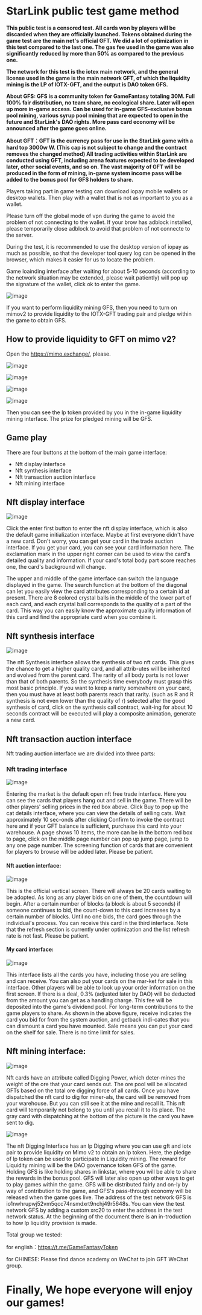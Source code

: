 # StarLink public test game method

**This public test is a censored test. All cards won by players will be discarded when they are officially launched. Tokens obtained during the game test are the main net's official GFT. We did a lot of optimization in this test compared to the last one. The gas fee used in the game was also significantly reduced by more than 50% as compared to the previous one.**

**The network for this test is the iotex main network, and the general license used in the game is the main network GFT, of which the liquidity mining is the LP of IOTX-GFT, and the output is DAO token GFS.**

**About GFS: GFS is a community token for GameFantasy totaling 30M. Full 100% fair distribution, no team share, no ecological share. Later will open up more in-game access. Can be used for in-game GFS-exclusive bonus pool mining, various syrup pool mining that are expected to open in the future and StarLink's DAO rights. More pass card economy will be announced after the game goes online.**

**About GFT：GFT is the currency pass for use in the StarLink game with a hard top 3000w W. (This cap is not subject to change and the contract removes the changed method) All trading activities within StarLink are conducted using GFT, including arena features expected to be developed later, other social events, and so on. The vast majority of GFT will be produced in the form of mining, in-game system income pass will be added to the bonus pool for GFS holders to share.**

Players taking part in game testing can download iopay mobile wallets or desktop wallets. Then play with a wallet that is not as important to you as a wallet.

Please turn off the global mode of vpn during the game to avoid the problem of not connecting to the wallet. If your brow has adblock installed, please temporarily close adblock to avoid that problem of not connecte to the server.

During the test, it is recommended to use the desktop version of iopay as much as possible, so that the developer tool query log can be opened in the browser, which makes it easier for us to locate the problem.

Game loainding interface after waiting for about 5-10 seconds (according to the network situation may be extended, please wait patiently) will pop up the signature of the wallet, click ok to enter the game.

![image](https://github.com/GameFantasyDev/StarLinkBetaTest/blob/main/IMG/loading.png)

If you want to perform liquidity mining GFS, then you need to turn on mimov2 to provide liquidity to the IOTX-GFT trading pair and pledge within the game to obtain GFS.

## How to provide liquidity to GFT on mimo v2?

Open the https://mimo.exchange/, please.

![image](https://github.com/GameFantasyDev/StarLinkBetaTest/blob/main/IMG/lp1.png)

![image](https://github.com/GameFantasyDev/StarLinkBetaTest/blob/main/IMG/lp2.png)

![image](https://github.com/GameFantasyDev/StarLinkBetaTest/blob/main/IMG/lp3.png)

![image](https://github.com/GameFantasyDev/StarLinkBetaTest/blob/main/IMG/lp4.png)

Then you can see the lp token provided by you in the in-game liquidity mining interface. The prize for pledged mining will be GFS.

## Game play

There are four buttons at the bottom of the main game interface:

- Nft display interface
- Nft synthesis interface
- Nft transaction auction interface
- Nft mining interface

## Nft display interface

![image](https://github.com/GameFantasyDev/StarLinkBetaTest/blob/main/IMG/main.png)

Click the enter first button to enter the nft display interface, which is also the default game initialization interface. Maybe at first everyone didn't have a new card. Don't worry, you can get your card in the trade auction interface. If you get your card, you can see your card information here. The exclamation mark in the upper right corner can be used to view the card's detailed quality and information. If your card's total body part score reaches one, the card's background will change.

The upper and middle of the game interface can switch the language displayed in the game. The search function at the bottom of the diagonal can let you easily view the card attributes corresponding to a certain id at present. There are 8 colored crystal balls in the middle of the lower part of each card, and each crystal ball corresponds to the quality of a part of the card. This way you can easily know the approximate quality information of this card and find the appropriate card when you combine it.

## Nft synthesis interface

![image](https://github.com/GameFantasyDev/StarLinkBetaTest/blob/main/IMG/mix.png)

The nft Synthesis interface allows the synthesis of two nft cards. This gives the chance to get a higher quality card, and all attrib-utes will be inherited and evolved from the parent card. The rarity of all body parts is not lower than that of both parents. So the synthesis time everybody must grasp this most basic principle. If you want to keep a rarity somewhere on your card, then you must have at least both parents reach that rarity. (such as R and R synthesis is not even lower than the quality of r) selected after the good synthesis of card, click on the synthesis call contract, wait-ing for about 10 seconds contract will be executed will play a composite animation, generate a new card.

## Nft transaction auction interface

Nft trading auction interface we are divided into three parts:

### Nft trading interface

![image](https://github.com/GameFantasyDev/StarLinkBetaTest/blob/main/IMG/freedom.png)

Entering the market is the default open nft free trade interface. Here you can see the cards that players hang out and sell in the game. There will be other players' selling prices in the red box above. Click Buy to pop up the cat details interface, where you can view the details of selling cats. Wait approximately 10 sec-onds after clicking Confirm to invoke the contract here and if your GFT balance is sufficient, purchase this card into your warehouse. A page shows 10 items, the more can be in the bottom red box to page, click on the middle page number can pop up jump page, jump to any one page number. The screening function of cards that are convenient for players to browse will be added later. Please be patient.

#### Nft auction interface:

![image](https://github.com/GameFantasyDev/StarLinkBetaTest/blob/main/IMG/bid.png)

This is the official vertical screen. There will always be 20 cards waiting to be adopted. As long as any player bids on one of them, the countdown will begin. After a certain number of blocks (a block is about 5 seconds) if someone continues to bid, the count-down to this card increases by a certain number of blocks. Until no one bids, the card goes through the individual's process. You can receive this card in the third interface. Note that the refresh section is currently under optimization and the list refresh rate is not fast. Please be patient.

#### My card interface:

![image](https://github.com/GameFantasyDev/StarLinkBetaTest/blob/main/IMG/myshop.png)

This interface lists all the cards you have, including those you are selling and can receive. You can also put your cards on the mar-ket for sale in this interface. Other players will be able to look up your order information on the first screen. If there is a deal, 0.3% (adjusted later by DAO) will be deducted from the amount you can get as a handling charge. This fee will be deposited into the game's dividend pool. For long-term contributions to the game players to share. As shown in the above figure, receive indicates the card you bid for from the system auction, and getback indi-cates that you can dismount a card you have mounted. Sale means you can put your card on the shelf for sale. There is no time limit for sales.

## Nft mining interface:

![image](https://github.com/GameFantasyDev/StarLinkBetaTest/blob/main/IMG/mining.png)

Nft cards have an attribute called Digging Power, which deter-mines the weight of the ore that your card sends out. The ore pool will be allocated GFTs based on the total ore digging force of all cards. Once you have dispatched the nft card to dig for miner-als, the card will be removed from your warehouse. But you can still see it at the mine and recall it. This nft card will temporarily not belong to you until you recall it to its place. The gray card with dispatching at the bottom of the picture is the card you have sent to dig.

![image](https://github.com/GameFantasyDev/StarLinkBetaTest/blob/main/IMG/lpmining.png)

The nft Digging Interface has an lp Digging where you can use gft and iotx pair to provide liquidity on Mimo v2 to obtain an lp token. Here, the pledge of lp token can be used to participate in Liquidity mining. The reward for Liquidity mining will be the DAO governance token GFS of the game. Holding GFS is like holding shares in linkstar, where you will be able to share the rewards in the bonus pool. GFS will later also open up other ways to get to play games within the game. GFS will be distributed fairly and on-ly by way of contribution to the game, and GFS's pass-through economy will be released when the game goes live. The address of the test network GFS is io1nwhrupwj52vm5qcc74nsmdxrt9nchj49r5648s. You can view the test network GFS by adding a custom xrc20 to enter the address in the test network status. At the beginning of the document there is an in-troduction to how lp liquidity provision is made.

Total group we tested:

for english：https://t.me/GameFantasyToken

for CHINESE: Please find dance academy on WeChat to join GFT WeChat group.

# Finally, We hope everyone will enjoy our games!
